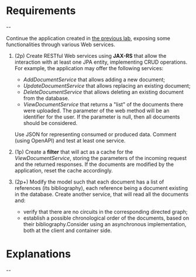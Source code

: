 # **Requirements**
--

Continue the application created in [the previous lab](https://profs.info.uaic.ro/~acf/tj/labs/lab_07.html), exposing some functionalities through various Web services.

1.  (2p) Create RESTful Web services using **JAX-RS** that allow the interaction with at least one JPA entity, implementing CRUD operations. For example, the application may offer the following services:
 
    -   _AddDocumentService_ that allows adding a new document;
    -   _UpdateDocumentService_ that allows replacing an existing document;
    -   _DeleteDocumentService_ that allows deleting an existing document from the database.
    -   _ViewDocumentService_ that returns a "list" of the documents there were uploaded. The parameter of the web method will be an identifier for the user. If the parameter is null, then all documents should be considered.
    
    Use JSON for representing consumed or produced data. Comment (using OpenAPI) and test at least one service.
    
2.  (1p) Create a **filter** that will act as a cache for the _ViewDocumentService_, storing the parameters of the incoming request and the returned responses. If the documents are modified by the application, reset the cache accordingly.
    
3.  (2p+) Modify the model such that each document has a list of references (its bibliography), each reference being a document existing in the database. Create another service, that will read all the documents and:
    -   verify that there are no circuits in the corresponding directed graph;
    -   establish a possible chronological order of the documents, based on their bibliography.Consider using an asynchronous implementation, both at the client and container side.

# **Explanations**
--

